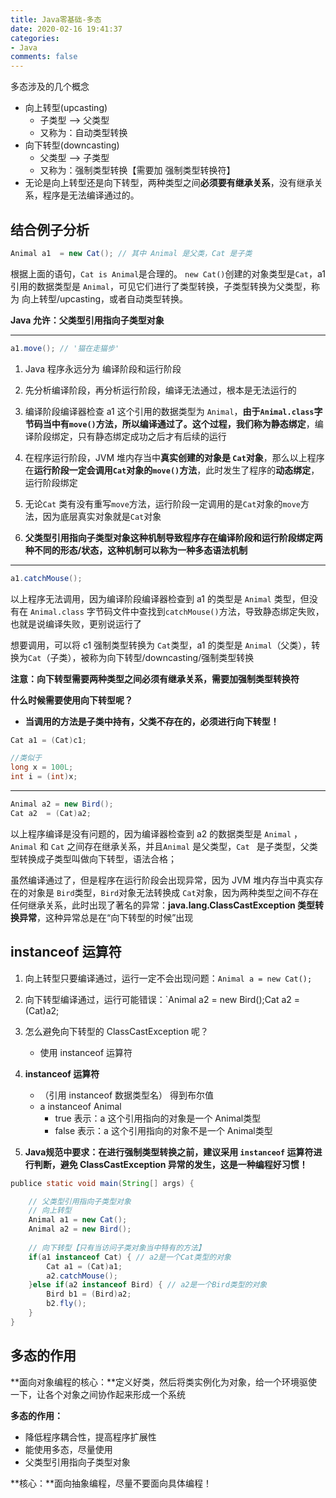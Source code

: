 ```yaml
---
title: Java零基础-多态
date: 2020-02-16 19:41:37
categories:
- Java
comments: false
---
```




多态涉及的几个概念

- 向上转型(upcasting)
  - 子类型 --> 父类型 
  - 又称为：自动类型转换
- 向下转型(downcasting)
  - 父类型 --> 子类型
  - 又称为：强制类型转换【需要加 强制类型转换符】
- 无论是向上转型还是向下转型，两种类型之间**必须要有继承关系**，没有继承关系，程序是无法编译通过的。

<!-- more -->



## 结合例子分析

```java
Animal a1  = new Cat(); // 其中 Animal 是父类，Cat 是子类
```

根据上面的语句，`Cat is Animal`是合理的。 `new Cat()`创建的对象类型是`Cat`，a1 引用的数据类型是 `Animal`，可见它们进行了类型转换，子类型转换为父类型，称为 向上转型/upcasting，或者自动类型转换。

**Java 允许：父类型引用指向子类型对象**



------



```java
a1.move(); // '猫在走猫步'
```

1. Java 程序永远分为 编译阶段和运行阶段

2. 先分析编译阶段，再分析运行阶段，编译无法通过，根本是无法运行的

3. 编译阶段编译器检查 a1 这个引用的数据类型为 `Animal`，**由于`Animal.class`字节码当中有`move()`方法，所以编译通过了。**这个过程，我们称为**静态绑定**，编译阶段绑定，只有静态绑定成功之后才有后续的运行

4. 在程序运行阶段，JVM 堆内存当中**真实创建的对象是 `Cat`对象**，那么以上程序在**运行阶段一定会调用`Cat`对象的`move()`方法**，此时发生了程序的**动态绑定**，运行阶段绑定

5. 无论`Cat` 类有没有重写`move`方法，运行阶段一定调用的是`Cat`对象的`move`方法，因为底层真实对象就是`Cat`对象

6. **父类型引用指向子类型对象这种机制导致程序存在编译阶段和运行阶段绑定两种不同的形态/状态，这种机制可以称为一种多态语法机制**

   

------



```java
a1.catchMouse();
```

以上程序无法调用，因为编译阶段编译器检查到 a1 的类型是 `Animal` 类型，但没有在 `Animal.class` 字节码文件中查找到`catchMouse()`方法，导致静态绑定失败，也就是说编译失败，更别说运行了 

想要调用，可以将 c1 强制类型转换为 `Cat`类型，a1 的类型是 `Animal`（父类），转换为`Cat`（子类），被称为向下转型/downcasting/强制类型转换

**注意：向下转型需要两种类型之间必须有继承关系，需要加强制类型转换符**

**什么时候需要使用向下转型呢？**

- **当调用的方法是子类中持有，父类不存在的，必须进行向下转型！**

```java
Cat a1 = (Cat)c1;

//类似于
long x = 100L;
int i = (int)x;
```



------



```java
Animal a2 = new Bird();
Cat a2  = (Cat)a2;
```

以上程序编译是没有问题的，因为编译器检查到 a2 的数据类型是 `Animal` ，`Animal` 和 `Cat` 之间存在继承关系，并且`Animal` 是父类型，`Cat ` 是子类型，父类型转换成子类型叫做向下转型，语法合格；

虽然编译通过了，但是程序在运行阶段会出现异常，因为 JVM 堆内存当中真实存在的对象是 `Bird`类型，`Bird`对象无法转换成 `Cat`对象，因为两种类型之间不存在任何继承关系，此时出现了著名的异常：**java.lang.ClassCastException 类型转换异常**，这种异常总是在“向下转型的时候”出现



## instanceof 运算符

1. 向上转型只要编译通过，运行一定不会出现问题：`Animal a = new Cat();`
2. 向下转型编译通过，运行可能错误：`Animal a2 = new Bird();Cat a2 = (Cat)a2; 
3. 怎么避免向下转型的 ClassCastException 呢？
   - 使用 instanceof 运算符
4. **instanceof 运算符**
   - （引用 instanceof 数据类型名） 得到布尔值
   - a instanceof Animal
     - true 表示：a 这个引用指向的对象是一个 Animal类型
     - false 表示：a 这个引用指向的对象不是一个 Animal类型

5. **Java规范中要求：在进行强制类型转换之前，建议采用 `instanceof` 运算符进行判断，避免 ClassCastException 异常的发生，这是一种编程好习惯！**

```java
publice static void main(String[] args) {

    // 父类型引用指向子类型对象
    // 向上转型
    Animal a1 = new Cat();
    Animal a2 = new Bird();
    
    // 向下转型【只有当访问子类对象当中特有的方法】
    if(a1 instanceof Cat) { // a2是一个Cat类型的对象
        Cat a1 = (Cat)a1;
        a2.catchMouse();
    }else if(a2 instanceof Bird) { // a2是一个Bird类型的对象
        Bird b1 = (Bird)a2;
        b2.fly();
    }
}

```



## 多态的作用

**面向对象编程的核心：**定义好类，然后将类实例化为对象，给一个环境驱使一下，让各个对象之间协作起来形成一个系统



**多态的作用：**

- 降低程序耦合性，提高程序扩展性
- 能使用多态，尽量使用
- 父类型引用指向子类型对象



**核心：**面向抽象编程，尽量不要面向具体编程！